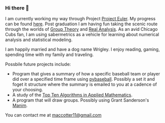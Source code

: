 ### Hi there 👋

I am currently working my way through Project [Project Euler](https://projecteuler.net/). My progress can be found [here](https://github.com/maccotter11/Project-Euler). Post graduation I am having fun taking the scenic route through the worlds of [Group Theory](https://en.wikipedia.org/wiki/Group_theory) and [Real Analysis](https://en.wikipedia.org/wiki/Real_analysis#:~:text=Real%20analysis%20is%20an%20area,form%20the%20extended%20real%20line.). As an avid Chicago Cubs fan, I am using sabermetrics as a vehicle for learning about numerical analysis and statistical modeling. 

I am happily married and have a dog name Wrigley. I enjoy reading, gaming, spending time with my family and traveling.

Possbile future projects include: 
* Program that gives a summary of how a specific baseball team or player did over a specified time frame using [pybaseball](https://github.com/jldbc/pybaseball). Possibly a set it and foget it structure where the summary is emailed to you at a cadence of your choosing. 
* A study of the [Top Ten Algorithms in Applied Mathematics](https://nhigham.com/2016/03/29/the-top-10-algorithms-in-applied-mathematics/).
* A program that will draw groups. Possibly using Grant Sanderson's [Manim](https://github.com/3b1b/manim).


You can contact me at maccotter11@gmail.com
